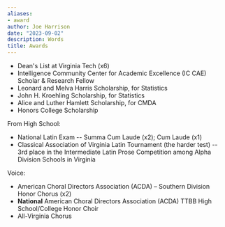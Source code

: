 ```yaml
---
aliases:
- award
author: Joe Harrison
date: "2023-09-02"
description: Words
title: Awards
---
```


* Dean's List at Virginia Tech (x6)
* Intelligence Community Center for Academic Excellence (IC CAE) Scholar & Research Fellow
* Leonard and Melva Harris Scholarship, for Statistics
* John H. Kroehling Scholarship, for Statistics
* Alice and Luther Hamlett Scholarship, for CMDA
* Honors College Scholarship

From High School:
* National Latin Exam -- Summa Cum Laude (x2); Cum Laude (x1)
* Classical Association of Virginia Latin Tournament (the harder test) -- 3rd place in the Intermediate Latin Prose Competition among Alpha Division Schools in Virginia

Voice:
* American Choral Directors Association (ACDA) – Southern Division Honor Chorus (x2)
* **National** American Choral Directors Association (ACDA) TTBB High School/College Honor Choir
* All-Virginia Chorus